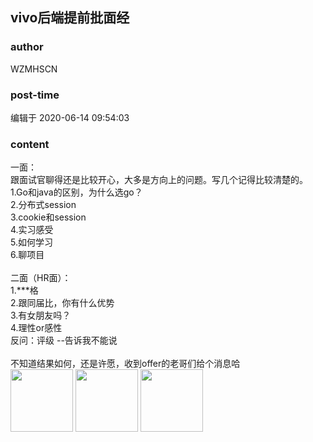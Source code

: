## vivo后端提前批面经
### author 
WZMHSCN
### post-time 

编辑于  2020-06-14 09:54:03
### content 
<div class="post-topic-des nc-post-content">
 <div>
  一面：
 </div>
 <div>
  跟面试官聊得还是比较开心，大多是方向上的问题。写几个记得比较清楚的。
 </div>
 <div>
  1.Go和java的区别，为什么选go？
 </div>
 <div>
  2.分布式session
 </div>
 <div>
  3.cookie和session
 </div>
 <div>
  4.实习感受
 </div>
 <div>
  5.如何学习
 </div>
 <div>
  6.聊项目
 </div>
 <div>
  <br/>
 </div>
 <div>
  二面（HR面）：
 </div>
 <div>
  1.***格
 </div>
 <div>
  2.跟同届比，你有什么优势
 </div>
 <div>
  3.有女朋友吗？
 </div>
 <div>
  4.理性or感性
 </div>
 <div>
  反问：评级 --告诉我不能说
 </div>
 <div>
  <br/>
 </div>
 <div>
  不知道结果如何，还是许愿，收到offer的老哥们给个消息哈
 </div>
 <div>
  <img data-card-emoji="[来个offer]" height="100px" src="https://uploadfiles.nowcoder.com/images/20191018/63_1571399293050_586E508F161F26CE94633729AC56C602" width="100px"/>
  <img data-card-emoji="[来个offer]" height="100px" src="https://uploadfiles.nowcoder.com/images/20191018/63_1571399293050_586E508F161F26CE94633729AC56C602" width="100px"/>
  <img data-card-emoji="[来个offer]" height="100px" src="https://uploadfiles.nowcoder.com/images/20191018/63_1571399293050_586E508F161F26CE94633729AC56C602" width="100px"/>
 </div>
</div>
